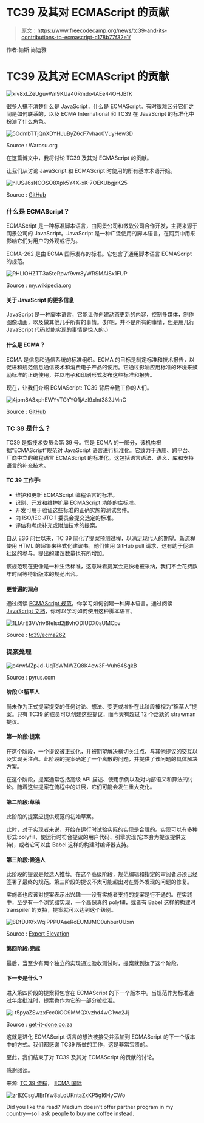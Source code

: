 # TC39 及其对 ECMAScript 的贡献

> 原文：<https://www.freecodecamp.org/news/tc39-and-its-contributions-to-ecmascript-c178b77f32e1/>

作者:帕斯·尚迪雅

# TC39 及其对 ECMAScript 的贡献

![kiv8xLZeUguvWn9KUa40Rmdo4AEe44OHJBfK](img/927060cf02adff680341f284f839f384.png)

很多人搞不清楚什么是 JavaScript，什么是 ECMAScript。有时很难区分它们之间是如何联系的，以及 ECMA International 和 TC39 在 JavaScript 的标准化中扮演了什么角色。

![5OdmbTTjQnXDYHJuByZ6cF7vhao0VuyHew3D](img/2c699ab7a7f3e18cc0fc1952c915d230.png)

Source : Warosu.org

在这篇博文中，我将讨论 TC39 及其对 ECMAScript 的贡献。

让我们从讨论 JavaScript 和 ECMAScript 时使用的所有基本术语开始。

![nIUSJ6sNCOSO8Xpk5Y4X-xK-7OEKUbgjrK25](img/992ab717fece06561b6a6222e58bb1f1.png)

Source : [GitHub](https://github.com/exercism/meta/issues/39)

### 什么是 ECMAScript？

ECMAScript 是一种标准脚本语言，由网景公司和微软公司合作开发，主要来源于网景公司的 JavaScript。JavaScript 是一种广泛使用的脚本语言，在网页中用来影响它们对用户的外观或行为。

ECMA-262 是由 ECMA 国际发布的标准。它包含了通用脚本语言 ECMAScript 的规范。

![RHLIOHZTT3aSteRpwf9vrr8yWRSMAiSx1FUP](img/1479266616bbcc01b9da4fbc651e0fd9.png)

Source : [my.wikipedia.org](https://my.wikipedia.org/wiki/File:Javascript-736400_960_720.png)

#### 关于 JavaScript 的更多信息

JavaScript 是一种脚本语言，它能让你创建动态更新的内容，控制多媒体，制作图像动画，以及做其他几乎所有的事情。(好吧，并不是所有的事情，但是用几行 JavaScript 代码就能实现的事情是惊人的。)

#### 什么是 ECMA？

ECMA 是信息和通信系统的标准组织。ECMA 的目标是制定标准和技术报告，以促进和规范信息通信技术和消费电子产品的使用。它通过影响应用标准的环境来鼓励标准的正确使用，并以电子和印刷形式发布这些标准和报告。

现在，让我们介绍 ECMAScript: TC39 背后辛勤工作的人们。

![4jpm8A3xphEWYvTGYYQ1jAzl9xInt382JMnC](img/a43f54714c45e5c964d48b5305a48e5b.png)

Source : [GitHub](https://github.com/tc39)

### TC 39 是什么？

TC39 是指技术委员会第 39 号。它是 ECMA 的一部分，该机构根据“ECMAScript”规范对 JavaScript 语言进行标准化。它致力于通用、跨平台、厂商中立的编程语言 ECMAScript 的标准化。这包括语言语法、语义、库和支持语言的补充技术。

#### **TC 39 工作于**:

*   维护和更新 ECMAScript 编程语言的标准。
*   识别、开发和维护扩展 ECMAScript 功能的库标准。
*   开发可用于验证这些标准的正确实施的测试套件。
*   向 ISO/IEC JTC 1 委员会提交选定的标准。
*   评估和考虑补充或附加技术的提案。

自从 ES6 问世以来，TC 39 简化了提案预测过程，以满足现代人的期望。新流程使用 HTML 的超集来格式化建议书。他们使用 GitHub pull 请求，这有助于促进社区的参与。提出的建议数量也有所增加。

该规范现在更像是一种生活标准，这意味着提案会更快地被采纳，我们不会花费数年时间等待新版本的规范出台。

#### 更普遍的观点

通过阅读 [ECMAScript 规范](https://www.ecma-international.org/publications/files/ECMA-ST/Ecma-262.pdf)，你学习如何创建一种脚本语言。通过阅读 [JavaScript 文档](https://developer.mozilla.org/en-US/docs/Web/JavaScript)，你可以学习如何使用这种脚本语言。

![1LfArE3VVriv6feIsd2jBvhODIUDX0sUMCbv](img/2feb7df39008738d621dae72dea6c526.png)

Source : [tc39/ecma262](https://tc39.github.io/ecma262/)

### 提案处理

![o4rwMZpJd-UqToWMWZQ8K4cw3F-Vuh64SgkB](img/9c57bad90f9058e5f7af556b803dfa15.png)

Source : pyrus.com

#### 阶段 0:稻草人

尚未作为正式提案提交的任何讨论、想法、变更或增补在此阶段被视为“稻草人”提案。只有 TC39 的成员可以创建这些提议，而今天有超过 12 个活跃的 strawman 提议。

#### 第一阶段:提案

在这个阶段，一个提议被正式化，并被期望解决横切关注点、与其他提议的交互以及实现关注点。此阶段的提案确定了一个离散的问题，并提供了该问题的具体解决方案。

在这个阶段，提案通常包括高级 API 描述、使用示例以及对内部语义和算法的讨论。随着这些提案在流程中的进展，它们可能会发生重大变化。

#### 第二阶段:草稿

此阶段的提案应提供规范的初始草案。

此时，对于实现者来说，开始在运行时试验实际的实现是合理的。实现可以有多种形式:polyfill、使运行时符合提议的用户代码、引擎实现(它本身为提议提供支持)，或者它可以由 Babel 这样的构建时编译器支持。

#### 第三阶段:候选人

此阶段的提议是候选人推荐。在这个高级阶段，规范编辑和指定的审阅者必须已经签署了最终的规范。第三阶段的提议不太可能超出对在野外发现的问题的修复。

实施者也应该对提案表示出兴趣——没有实施者支持的提案是行不通的。在实践中，至少有一个浏览器实现，一个高保真的 polyfill，或者有 Babel 这样的构建时 transpiler 的支持，提案就可以达到这个级别。

![8DfDJXfxWqiPPPUAaeRoEUMJMO0uhburUUxm](img/3792793ba40f9576ed71d204af2862e3.png)

Source : [Expert Elevation](https://expertelevation.com/how-may-project-not-finished)

#### 第四阶段:完成

最后，当至少有两个独立的实现通过验收测试时，提案就到达了这个阶段。

#### 下一步是什么？

进入第四阶段的提案将包含在 ECMAScript 的下一个版本中。当规范作为标准通过年度批准时，提案也作为它的一部分被批准。

![-t5pyaZSwzxFcc0iOG9MMQXvzhd4wC1wc2Jj](img/99373c73cef177bf7361bc7624e65447.png)

Source : [get-it-done.co.za](http://get-it-done.co.za/)

这就是进化 ECMAScript 语言的想法被接受并添加到 ECMAScript 的下一个版本中的方式。我们都感谢 TC39 所做的工作，这是非常宝贵的。

至此，我们结束了对 TC39 及其对 ECMAScript 的贡献的讨论。

感谢阅读。

来源: [TC 39 流程](https://tc39.github.io/process-document/)， [ECMA 国际](https://www.ecma-international.org/memento/TC39.htm)

![zrBZCsgUIErlYw8aLqUKntaZxKP5gI6HyCWo](img/545d0bda791789336f8e5af56ab77ceb.png)

Did you like the read? Medium doesn’t offer partner program in my country―so I ask people to buy me coffee instead.